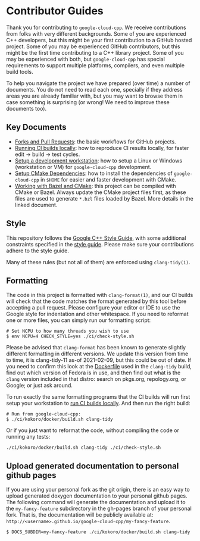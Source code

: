 # Contributor Guides

Thank you for contributing to `google-cloud-cpp`. We receive contributions from
folks with very different backgrounds. Some of you are experienced C++
developers, but this might be your first contribution to a GitHub hosted
project. Some of you may be experienced GitHub contributors, but this might be
the first time contributing to a C++ library project. Some of you may be
experienced with both, but `google-cloud-cpp` has special requirements to
support multiple platforms, compilers, and even multiple build tools.

To help you navigate the project we have prepared (over time) a number of
documents. You do not need to read each one, specially if they address areas
you are already familiar with, but you may want to browse them in case something
is surprising (or wrong! We need to improve these documents too).

## Key Documents

* [Forks and Pull Requests](howto-guide-forks-and-pull-requests.md): the basic
  workflows for GitHub projects.
* [Running CI builds locally](howto-guide-running-ci-builds-locally.md): how to
  reproduce CI results locally, for faster edit -> build -> test cycles.
* [Setup a development workstation](howto-guide-setup-development-workstation.md):
  how to setup a Linux or Windows (workstation or VM) for `google-cloud-cpp`
  development.
* [Setup CMake Dependencies](howto-guide-setup-cmake-environment.md): how to
  install the dependencies of `google-cloud-cpp` in `$HOME` for easier and
  faster development with CMake.
* [Working with Bazel and CMake](working-with-bazel-and-cmake.md): this project
  can be compiled with CMake or Bazel. Always update the CMake project files
  first, as these files are used to generate `*.bzl` files loaded by Bazel.
  More details in the linked document.

## Style

This repository follows the [Google C++ Style Guide](
https://google.github.io/styleguide/cppguide.html), with some additional
constraints specified in the [style guide](/doc/cpp-style-guide.md).
Please make sure your contributions adhere to the style guide.

Many of these rules (but not all of them) are enforced using `clang-tidy(1)`.

## Formatting

The code in this project is formatted with `clang-format(1)`, and our CI builds
will check that the code matches the format generated by this tool before
accepting a pull request. Please configure your editor or IDE to use the Google
style for indentation and other whitespace. If you need to reformat one or more
files, you can simply run our formatting script:

```console
# Set NCPU to how many threads you wish to use
$ env NCPU=4 CHECK_STYLE=yes ./ci/check-style.sh
```

Please be  advised that `clang-format` has been known to generate slightly
different formatting in different versions. We update this version from time to
time, it is clang-tidy-11 as-of 2021-02-09, but this could be out of date. If
you need to confirm this look at the
[Dockerfile](/ci/kokoro/docker/Dockerfile.fedora-install) used in the
`clang-tidy` build, find out which version of Fedora is in use, and then find
out what is the `clang` version included in that distro: search on pkgs.org,
repology.org, or Google; or just ask around.

To run exactly the same formatting programs that the CI builds will run first
setup your workstation to
[run CI builds locally](howto-guide-running-ci-builds-locally.md). And then
run the right build:

```console
# Run from google-cloud-cpp:
$ ./ci/kokoro/docker/build.sh clang-tidy
```

Or if you just want to reformat the code, without compiling the code or running
any tests:

```console
./ci/kokoro/docker/build.sh clang-tidy ./ci/check-style.sh
```

## Upload generated documentation to personal github pages

If you are using your personal fork as the git origin, there is an easy way to
upload generated doxygen documentation to your personal github pages. The
following command will generate the documentation and upload it to the
`my-fancy-feature` subdirectory in the gh-pages branch of your personal fork.
That is, the documentation will be publicly available at:
`http://<username>.github.io/google-cloud-cpp/my-fancy-feature`.

```console
$ DOCS_SUBDIR=my-fancy-feature ./ci/kokoro/docker/build.sh clang-tidy
```
